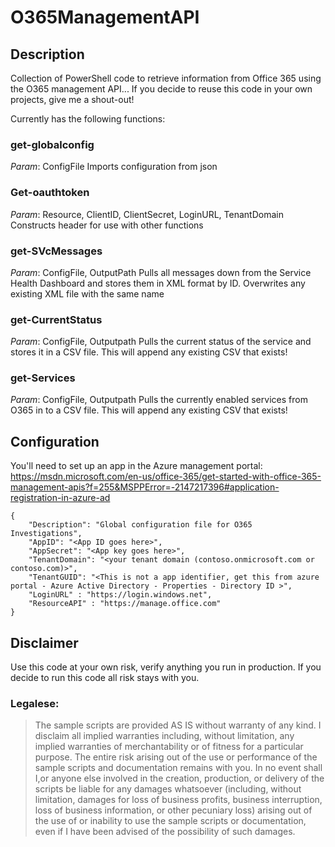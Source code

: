 # O365ManagementAPI

## Description
Collection of PowerShell code to retrieve information from Office 365 using the O365 management API... If you decide to reuse this code in your own projects, give me a shout-out!

Currently has the following functions:

### get-globalconfig
*Param*: ConfigFile
Imports configuration from json

### Get-oauthtoken
*Param*: Resource, ClientID, ClientSecret, LoginURL, TenantDomain
Constructs header for use with other functions

### get-SVcMessages
*Param*: ConfigFile, OutputPath
Pulls all messages down from the Service Health Dashboard and stores them in XML format by ID. Overwrites any existing XML file with the same name

### get-CurrentStatus
*Param*: ConfigFile, Outputpath
Pulls the current status of the service and stores it in a CSV file. This will append any existing CSV that exists!

### get-Services
*Param*: ConfigFile, Outputpath
Pulls the currently enabled services from O365 in to a CSV file. This will append any existing CSV that exists!

##  Configuration
You'll need to set up an app in the Azure management portal: https://msdn.microsoft.com/en-us/office-365/get-started-with-office-365-management-apis?f=255&MSPPError=-2147217396#application-registration-in-azure-ad

```
{
    "Description": "Global configuration file for O365 Investigations",
    "AppID": "<App ID goes here>",
    "AppSecret": "<App key goes here>",
    "TenantDomain": "<your tenant domain (contoso.onmicrosoft.com or contoso.com)>",
    "TenantGUID": "<This is not a app identifier, get this from azure portal - Azure Active Directory - Properties - Directory ID >",
    "LoginURL" : "https://login.windows.net",
    "ResourceAPI" : "https://manage.office.com"
}
```

## Disclaimer
Use this code at your own risk, verify anything you run in production. If you decide to run this code all risk stays with you. 

### Legalese:
> The sample scripts are provided AS IS without warranty of any kind. I disclaim all implied warranties including, without limitation, any implied warranties of merchantability or of fitness for a particular purpose. The entire risk arising out of the use or performance of the sample scripts and documentation remains with you. In no event shall I,or anyone else involved in the creation, production, or delivery of the scripts be liable for any damages whatsoever (including, without limitation, damages for loss of business profits, business interruption, loss of business information, or other pecuniary loss) arising out of the use of or inability to use the sample scripts or documentation, even if I have been advised of the possibility of such damages.
